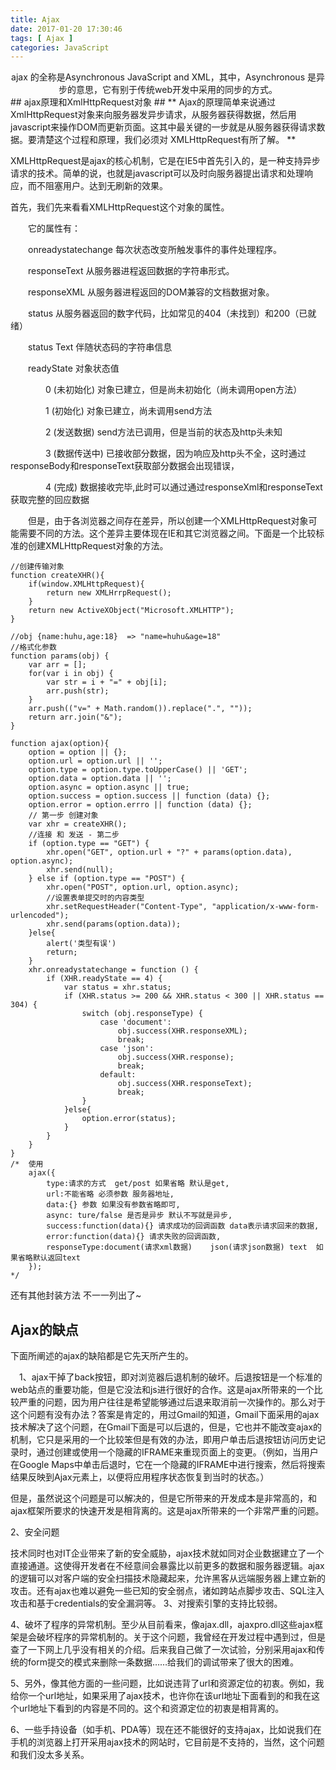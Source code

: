 ```yaml
---
title: Ajax
date: 2017-01-20 17:30:46
tags: [ Ajax ]
categories: JavaScript
---
```

<center> ajax 的全称是Asynchronous JavaScript and XML，其中，Asynchronous 是异步的意思，它有别于传统web开发中采用的同步的方式。</center>
<!-- more -->
## ajax原理和XmlHttpRequest对象 ##
** Ajax的原理简单来说通过XmlHttpRequest对象来向服务器发异步请求，从服务器获得数据，然后用javascript来操作DOM而更新页面。这其中最关键的一步就是从服务器获得请求数据。要清楚这个过程和原理，我们必须对 XMLHttpRequest有所了解。 **

XMLHttpRequest是ajax的核心机制，它是在IE5中首先引入的，是一种支持异步请求的技术。简单的说，也就是javascript可以及时向服务器提出请求和处理响应，而不阻塞用户。达到无刷新的效果。

首先，我们先来看看XMLHttpRequest这个对象的属性。

　　它的属性有：

　　onreadystatechange  每次状态改变所触发事件的事件处理程序。

　　responseText     从服务器进程返回数据的字符串形式。

　　responseXML    从服务器进程返回的DOM兼容的文档数据对象。

　　status           从服务器返回的数字代码，比如常见的404（未找到）和200（已就绪）

　　status Text       伴随状态码的字符串信息

　　readyState       对象状态值

　　　　0 (未初始化) 对象已建立，但是尚未初始化（尚未调用open方法）

　　　　1 (初始化) 对象已建立，尚未调用send方法

　　　　2 (发送数据) send方法已调用，但是当前的状态及http头未知

　　　　3 (数据传送中) 已接收部分数据，因为响应及http头不全，这时通过responseBody和responseText获取部分数据会出现错误，

　　　　4 (完成) 数据接收完毕,此时可以通过通过responseXml和responseText获取完整的回应数据



　　但是，由于各浏览器之间存在差异，所以创建一个XMLHttpRequest对象可能需要不同的方法。这个差异主要体现在IE和其它浏览器之间。下面是一个比较标准的创建XMLHttpRequest对象的方法。
```
//创建传输对象
function createXHR(){
    if(window.XMLHttpRequest){
        return new XMLHrrpRequest();
    }
    return new ActiveXObject("Microsoft.XMLHTTP");
}

//obj {name:huhu,age:18}  => "name=huhu&age=18"
//格式化参数
function params(obj) {
    var arr = [];
    for(var i in obj) {
        var str = i + "=" + obj[i];
        arr.push(str);
    }
    arr.push(("v=" + Math.random()).replace(".", ""));
    return arr.join("&");
}

function ajax(option){
    option = option || {};
    option.url = option.url || '';
    option.type = option.type.toUpperCase() || 'GET';
    option.data = option.data || '';
    option.async = option.async || true;
    option.success = option.success || function (data) {};
    option.error = option.errro || function (data) {};
    // 第一步 创建对象
    var xhr = createXHR();
    //连接 和 发送 - 第二步
    if (option.type == "GET") {
        xhr.open("GET", option.url + "?" + params(option.data), option.async);
        xhr.send(null);
    } else if (option.type == "POST") {
        xhr.open("POST", option.url, option.async);
        //设置表单提交时的内容类型
        xhr.setRequestHeader("Content-Type", "application/x-www-form-urlencoded");
        xhr.send(params(option.data));
    }else{
        alert('类型有误')
        return;
    }
    xhr.onreadystatechange = function () {
        if (XHR.readyState == 4) {
            var status = xhr.status;
            if (XHR.status >= 200 && XHR.status < 300 || XHR.status == 304) {
                switch (obj.responseType) {
                    case 'document':
                        obj.success(XHR.responseXML);
                        break;
                    case 'json':
                        obj.success(XHR.response);
                        break;
                    default:
                        obj.success(XHR.responseText);
                        break;
                }
            }else{
                option.error(status);
            }
        }
    }
}
/*  使用
    ajax({
        type:请求的方式  get/post 如果省略 默认是get,
        url:不能省略 必须参数 服务器地址,
        data:{} 参数 如果没有参数省略即可,
        async: ture/false 是否是异步 默认不写就是异步,
        success:function(data){} 请求成功的回调函数 data表示请求回来的数据,
        error:function(data){} 请求失败的回调函数,
        responseType:document(请求xml数据)    json(请求json数据) text  如果省略默认返回text
    });
*/
```
还有其他封装方法 不一一列出了~

## Ajax的缺点 ##
下面所阐述的ajax的缺陷都是它先天所产生的。

   　1、ajax干掉了back按钮，即对浏览器后退机制的破坏。后退按钮是一个标准的web站点的重要功能，但是它没法和js进行很好的合作。这是ajax所带来的一个比较严重的问题，因为用户往往是希望能够通过后退来取消前一次操作的。那么对于这个问题有没有办法？答案是肯定的，用过Gmail的知道，Gmail下面采用的ajax技术解决了这个问题，在Gmail下面是可以后退的，但是，它也并不能改变ajax的机制，它只是采用的一个比较笨但是有效的办法，即用户单击后退按钮访问历史记录时，通过创建或使用一个隐藏的IFRAME来重现页面上的变更。（例如，当用户在Google Maps中单击后退时，它在一个隐藏的IFRAME中进行搜索，然后将搜索结果反映到Ajax元素上，以便将应用程序状态恢复到当时的状态。）

但是，虽然说这个问题是可以解决的，但是它所带来的开发成本是非常高的，和ajax框架所要求的快速开发是相背离的。这是ajax所带来的一个非常严重的问题。

2、安全问题

技术同时也对IT企业带来了新的安全威胁，ajax技术就如同对企业数据建立了一个直接通道。这使得开发者在不经意间会暴露比以前更多的数据和服务器逻辑。ajax的逻辑可以对客户端的安全扫描技术隐藏起来，允许黑客从远端服务器上建立新的攻击。还有ajax也难以避免一些已知的安全弱点，诸如跨站点脚步攻击、SQL注入攻击和基于credentials的安全漏洞等。
 3、对搜索引擎的支持比较弱。

 4、破坏了程序的异常机制。至少从目前看来，像ajax.dll，ajaxpro.dll这些ajax框架是会破坏程序的异常机制的。关于这个问题，我曾经在开发过程中遇到过，但是查了一下网上几乎没有相关的介绍。后来我自己做了一次试验，分别采用ajax和传统的form提交的模式来删除一条数据……给我们的调试带来了很大的困难。

 5、另外，像其他方面的一些问题，比如说违背了url和资源定位的初衷。例如，我给你一个url地址，如果采用了ajax技术，也许你在该url地址下面看到的和我在这个url地址下看到的内容是不同的。这个和资源定位的初衷是相背离的。

 6、一些手持设备（如手机、PDA等）现在还不能很好的支持ajax，比如说我们在手机的浏览器上打开采用ajax技术的网站时，它目前是不支持的，当然，这个问题和我们没太多关系。